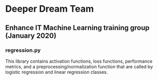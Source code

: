 # Deeper Dream Team
## Enhance IT Machine Learning training group (January 2020)

### regression.py

This library contains activation functions, loss functions, performance metrics, and a preprocessing/normalization function that are called by logistic regression and linear regression classes.
